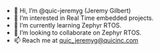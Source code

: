 - 👋 Hi, I’m @quic-jeremyg (Jeremy Gilbert)
- 👀 I’m interested in Real Time embedded projects.
- 🌱 I’m currently learning Zephyr RTOS.
- 💞️ I’m looking to collaborate on Zephyr RTOS.
- 📫 Reach me at quic_jeremyg@quicinc.com

<!---
quic-jeremyg/quic-jeremyg is a ✨ special ✨ repository because its `README.md` (this file) appears on your GitHub profile.
You can click the Preview link to take a look at your changes.
--->
